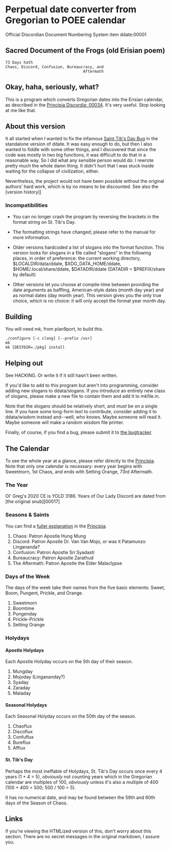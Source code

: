 # Perpetual date converter from Gregorian to POEE calendar

Official Discordian Document Numbering System
item ddate:00001

## Sacred Document of the Frogs (old Erisian poem)

	73 Days hath
	Chaos, Discord, Confusion, Bureaucracy, and
	                                  Aftermath

## Okay, haha, seriously, what?

This is a program which converts Gregorian dates into the Erisian calendar,
as described in the [Principia Discordia: 00034][pd00034].
It's very useful.
Stop looking at me like that.

## About this version

It all started when I wanted to fix the infamous
[Saint Tib's Day Bug][bo0tsbug00013]
in the standalone version of ddate.
It was easy enough to do,
but then I also wanted to fiddle with some other things,
and I discovered that since the code was mostly in two big functions,
it was difficult to do that in a reasonable way.
So I did what any sensible person would do:
I rewrote pretty much the whole damn thing.
It didn't hurt that I was stuck inside
waiting for the collapse of civilization, either.

Nevertheless, the project would not have been possible
without the original authors' hard work,
which is by no means to be discounted.
See also the [version history][

### Incompatibilities

- You can no longer crash the program by reversing the brackets
in the format string on St. Tib's Day.

- The formatting strings have changed;
please refer to the manual for more information.

- Older versions hardcoded a list of slogans into the format function.
This version looks for slogans
in a file called "slogans" in the following places,
in order of preference:
the current working directory,
$LOCALDIR/data/ddate,
$XDG_DATA_HOME/ddate,
$HOME/.local/share/ddate,
$DATADIR/ddate
(DATADIR = $PREFIX/share by default)

- Other versions let you choose at compile-time
between providing the date arguments
as baffling, American-style dates (month day year)
and as normal dates (day month year).
This version gives you the only true choice,
which is no choice:
it will only accept the format year month day.

## Building

You will need mk, from plan9port, to build this.

	./configure [-c clang] [--prefix /usr]
	mk
	mk [DESTDIR=./pkg] install

## Helping out

See HACKING.
Or write it if it still hasn't been written.

If you'd like to add to this program but aren't into programming,
consider adding new slogans to ddata/slogans.
If you introduce an entirely new class of slogans,
please make a new file to contain them and add it to mkfile.in.

Note that the slogans should be relatively short,
and *must* be on a single line.
If you have some long-form text to contribute,
consider adding it to ddata/wisdom instead
and--well, who knows.
Maybe someone will read it.
Maybe someone will make a random wisdom file printer.

Finally, of course, if you find a bug, please submit it to
[the bugtracker][esbug].

## The Calendar

To see the whole year at a glance,
please refer directly to the [Principia][pd00034].
Note that only one calendar is necessary:
every year begins with Sweetmorn, 1st Chaos,
and ends with Setting Orange, 73rd Aftermath.

### The Year

Ol' Greg's 2020 CE is YOLD 3186.
Years of Our Lady Discord are dated from [the original snub][00017]

### Seasons & Saints

You can find a [fuller explanation][pd00039] in the [Principia][pd00040].

1. Chaos: Patron Apostle Hung Mung
2. Discord: Patron Apostle Dr. Van Van Mojo,
or was it Patamunzo Lingananda?
3. Confusion: Patron Apostle Sri Syadasti
4. Bureaucracy: Patron Apostle Zarathud
5. The Aftermath: Patron Apostle the Elder Malaclypse

### Days of the Week

The days of the week take their names from the five basic elements:
Sweet, Boom, Pungent, Prickle, and Orange.

1. Sweetmorn
2. Boomtime
3. Pungenday
4. Prickle-Prickle
5. Setting Orange

### Holydays

#### Apostle Holydays

Each Apostle Holyday occurs on the 5th day of their season.

1. Mungday
2. Mojoday (Lingananday?)
3. Syaday
4. Zaraday
5. Maladay

#### Seasonal Holydays

Each Seasonal Holyday occurs on the 50th day of the season.

1. Chaoflux
2. Discoflux
3. Confuflux
4. Bureflux
5. Afflux

#### St. Tib's Day

Perhaps the most ineffable of Holydays,
St. Tib's Day occurs once every 4 years (1 + 4 = 5),
*obviously* not counting years which in the Gregorian calendar
are multiples of 100,
*obviously* unless it's also a multiple of 400
(100 + 400 = 500; 500 / 100 = 5).

It has no numerical date,
and may be found between the 59th and 60th days
of the Season of Chaos.

## Links

If you're viewing the HTMLized version of this,
don't worry about this section.
There are no secret messages in the original markdown, I assure you.

[bo0tsbug00013]: https://github.com/bo0ts/ddate/issues/13
[esbug]: https://github.com/escondida/ddate/issues/
[pd00034]: https://www.principiadiscordia.com/book/41.php
[pd00039]: https://www.principiadiscordia.com/book/46.php
[pd00040]: https://www.principiadiscordia.com/book/47.php
